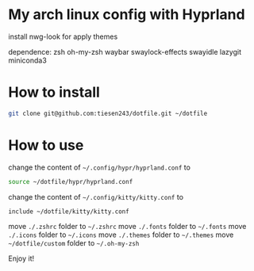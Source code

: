 # My arch linux config with Hyprland

install nwg-look for apply themes

dependence: zsh oh-my-zsh waybar swaylock-effects swayidle lazygit miniconda3

# How to install

```bash
git clone git@github.com:tiesen243/dotfile.git ~/dotfile
```

# How to use

change the content of `~/.config/hypr/hyprland.conf` to

```bash
source ~/dotfile/hypr/hyprland.conf
```

change the content of `~/.config/kitty/kitty.conf` to

```bash
include ~/dotfile/kitty/kitty.conf
```

move `./.zshrc` folder to `~/.zshrc`
move `./.fonts` folder to `~/.fonts`
move `./.icons` folder to `~/.icons`
move `./.themes` folder to `~/.themes`
move `~/dotfile/custom` folder to `~/.oh-my-zsh`

Enjoy it!
